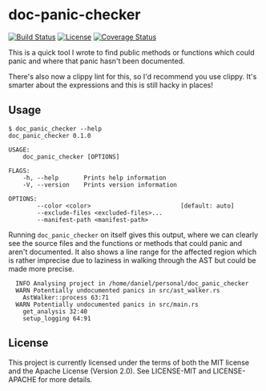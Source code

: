 # doc-panic-checker

[![Build Status](https://github.com/xd009642/doc_panic_checker/workflows/Build/badge.svg)](https://github.com/xd009642/doc_panic_checker/actions)
[![License](https://img.shields.io/badge/License-Apache%202.0-blue.svg)](https://opensource.org/licenses/Apache-2.0)
[![Coverage Status](https://coveralls.io/repos/github/xd009642/doc_panic_checker/badge.svg?branch=main)](https://coveralls.io/github/xd009642/doc_panic_checker?branch=main)

This is a quick tool I wrote to find public methods or functions which could
panic and where that panic hasn't been documented. 

There's also now a clippy lint for this, so I'd recommend you use clippy. It's
smarter about the expressions and this is still hacky in places!

## Usage

```
$ doc_panic_checker --help
doc_panic_checker 0.1.0

USAGE:
    doc_panic_checker [OPTIONS]

FLAGS:
    -h, --help       Prints help information
    -V, --version    Prints version information

OPTIONS:
        --color <color>                         [default: auto]
        --exclude-files <excluded-files>...    
        --manifest-path <manifest-path>        
```

Running `doc_panic_checker` on itself gives this output, where we can clearly
see the source files and the functions or methods that could panic and aren't
documented. It also shows a line range for the affected region which is rather
imprecise due to laziness in walking through the AST but could be made more
precise.

```
  INFO Analysing project in /home/daniel/personal/doc_panic_checker
  WARN Potentially undocumented panics in src/ast_walker.rs
	AstWalker::process 63:71
  WARN Potentially undocumented panics in src/main.rs
	get_analysis 32:40
	setup_logging 64:91
```

## License

This project is currently licensed under the terms of both the MIT license and
the Apache License (Version 2.0). See LICENSE-MIT and LICENSE-APACHE for more 
details.

